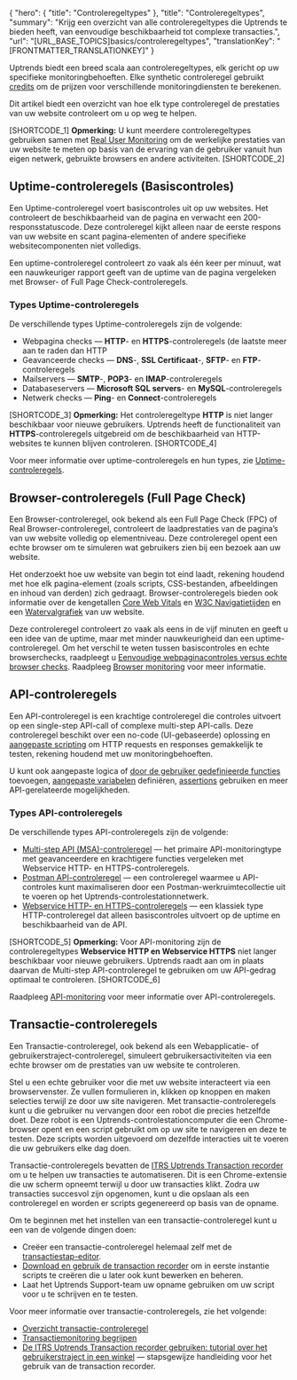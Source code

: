 {
  "hero": {
    "title": "Controleregeltypes"
  },
  "title": "Controleregeltypes",
  "summary": "Krijg een overzicht van alle controleregeltypes die Uptrends te bieden heeft, van eenvoudige beschikbaarheid tot complexe transacties.",
  "url": "[URL_BASE_TOPICS]basics/controleregeltypes",
  "translationKey": "[FRONTMATTER_TRANSLATIONKEY]"
}

Uptrends biedt een breed scala aan controleregeltypes, elk gericht op uw specifieke monitoringbehoeften. Elke synthetic controleregel gebruikt [credits]([LINK_URL_1]) om de prijzen voor verschillende monitoringdiensten te berekenen.

Dit artikel biedt een overzicht van hoe elk type controleregel de prestaties van uw website controleert om u op weg te helpen.

[SHORTCODE_1] **Opmerking:** U kunt meerdere controleregeltypes gebruiken samen met [Real User Monitoring]([LINK_URL_2]) om de werkelijke prestaties van uw website te meten op basis van de ervaring van de gebruiker vanuit hun eigen netwerk, gebruikte browsers en andere activiteiten. [SHORTCODE_2]

## Uptime-controleregels (Basiscontroles)

Een Uptime-controleregel voert basiscontroles uit op uw websites. Het controleert de beschikbaarheid van de pagina en verwacht een 200-responsstatuscode. Deze controleregel kijkt alleen naar de eerste respons van uw website en scant pagina-elementen of andere specifieke websitecomponenten niet volledigs. 

Een uptime-controleregel controleert zo vaak als één keer per minuut, wat een nauwkeuriger rapport geeft van de uptime van de pagina vergeleken met Browser- of Full Page Check-controleregels.

### Types Uptime-controleregels

De verschillende types Uptime-controleregels zijn de volgende:

- Webpagina checks — **HTTP**- en **HTTPS**-controleregels (de laatste meer aan te raden dan HTTP
- Geavanceerde checks — **DNS**-, **SSL Certificaat**-, **SFTP**- en **FTP**-controleregels
- Mailservers — **SMTP**-, **POP3**- en **IMAP**-controleregels
- Databaseservers — **Microsoft SQL servers**- en **MySQL**-controleregels
- Netwerk checks — **Ping**- en **Connect**-controleregels

[SHORTCODE_3] **Opmerking:** Het controleregeltype **HTTP** is niet langer beschikbaar voor nieuwe gebruikers. Uptrends heeft de functionaliteit van **HTTPS**-controleregels uitgebreid om de beschikbaarheid van HTTP-websites te kunnen blijven controleren. [SHORTCODE_4]

Voor meer informatie over uptime-controleregels en hun types, zie [Uptime-controleregels]([LINK_URL_3]).

## Browser-controleregels (Full Page Check)

Een Browser-controleregel, ook bekend als een Full Page Check (FPC) of Real Browser-controleregel, controleert de laadprestaties van de pagina’s van uw website volledig op elementniveau. Deze controleregel opent een echte browser om te simuleren wat gebruikers zien bij een bezoek aan uw website.

Het onderzoekt hoe uw website van begin tot eind laadt, rekening houdend met hoe elk pagina-element (zoals scripts, CSS-bestanden, afbeeldingen en inhoud van derden) zich gedraagt. Browser-controleregels bieden ook informatie over de kengetallen [Core Web Vitals]([LINK_URL_4]) en [W3C Navigatietijden]([LINK_URL_5]) en een [Watervalgrafiek]([LINK_URL_6]) van uw website.

Deze controleregel controleert zo vaak als eens in de vijf minuten en geeft u een idee van de uptime, maar met minder nauwkeurigheid dan een uptime-controleregel. Om het verschil te weten tussen basiscontroles en echte browserchecks, raadpleegt u [Eenvoudige webpaginacontroles versus echte browser checks]([LINK_URL_7]). Raadpleeg [Browser monitoring]([LINK_URL_8]) voor meer informatie.

## API-controleregels

Een API-controleregel is een krachtige controleregel die controles uitvoert op een single-step API-call of complexe multi-step API-calls. Deze controleregel beschikt over een no-code (UI-gebaseerde) oplossing en [aangepaste scripting]([LINK_URL_9]) om HTTP requests en responses gemakkelijk te testen, rekening houdend met uw monitoringbehoeften.

U kunt ook aangepaste logica of [door de gebruiker gedefinieerde functies]([LINK_URL_10]) toevoegen, [aangepaste variabelen]([LINK_URL_11]) definiëren, [assertions]([LINK_URL_12]) gebruiken en meer API-gerelateerde mogelijkheden.  

### Types API-controleregels

De verschillende types API-controleregels zijn de volgende:

- [Multi-step API (MSA)-controleregel]([LINK_URL_13]) — het primaire API-monitoringtype met geavanceerdere en krachtigere functies vergeleken met Webservice HTTP- en HTTPS-controleregels.  
- [Postman API-controleregel]([LINK_URL_14]) — een controleregel waarmee u API-controles kunt maximaliseren door een Postman-werkruimtecollectie uit te voeren op het Uptrends-controlestationnetwerk. 
- [Webservice HTTP- en HTTPS-controleregels]([LINK_URL_15]) — een klassiek type HTTP-controleregel dat alleen basiscontroles uitvoert op de uptime en beschikbaarheid van de API.

[SHORTCODE_5] **Opmerking:** Voor API-monitoring zijn de controleregeltypes **Webservice HTTP en Webservice HTTPS** niet langer beschikbaar voor nieuwe gebruikers. Uptrends raadt aan om in plaats daarvan de Multi-step API-controleregel te gebruiken om uw API-gedrag optimaal te controleren. [SHORTCODE_6]

Raadpleeg [API-monitoring]([LINK_URL_16]) voor meer informatie over API-controleregels.

## Transactie-controleregels

Een Transactie-controleregel, ook bekend als een Webapplicatie- of gebruikerstraject-controleregel, simuleert gebruikersactiviteiten via een echte browser om de prestaties van uw website te controleren.

Stel u een echte gebruiker voor die met uw website interacteert via een browservenster. Ze vullen formulieren in, klikken op knoppen en maken selecties terwijl ze door uw site navigeren. Met transactie-controleregels kunt u die gebruiker nu vervangen door een robot die precies hetzelfde doet. Deze robot is een Uptrends-controlestationcomputer die een Chrome-browser opent en een script gebruikt om op uw site te navigeren en deze te testen. Deze scripts worden uitgevoerd om dezelfde interacties uit te voeren die uw gebruikers elke dag doen.

Transactie-controleregels bevatten de [ITRS Uptrends Transaction recorder]([LINK_URL_17]) om u te helpen uw transacties te automatiseren. Dit is een Chrome-extensie die uw scherm opneemt terwijl u door uw transacties klikt. Zodra uw transacties succesvol zijn opgenomen, kunt u die opslaan als een controleregel en worden er scripts gegenereerd op basis van de opname.

Om te beginnen met het instellen van een transactie-controleregel kunt u een van de volgende dingen doen:

- Creëer een transactie-controleregel helemaal zelf met de [transactiestap-editor]([LINK_URL_18]).
- [Download en gebruik de transaction recorder]([LINK_URL_19]) om in eerste instantie scripts te creëren die u later ook kunt bewerken en beheren.
- Laat het Uptrends Support-team uw opname gebruiken om uw script voor u te schrijven en te testen.

Voor meer informatie over transactie-controleregels, zie het volgende:

- [Overzicht transactie-controleregel]([LINK_URL_20])
- [Transactiemonitoring begrijpen]([LINK_URL_21])
- [De ITRS Uptrends Transaction recorder gebruiken: tutorial over het gebruikerstraject in een winkel]([LINK_URL_22]) — stapsgewijze handleiding voor het gebruik van de transaction recorder.